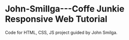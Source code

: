 # John-Smillga---Coffe Junkie Responsive Web Tutorial
 Code for HTML, CSS, JS project guided by John Smilga.
